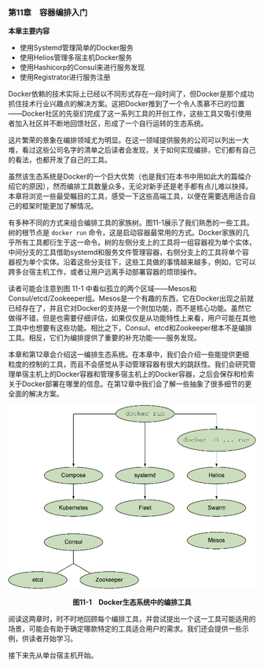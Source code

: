 ### 第11章　容器编排入门

**本章主要内容**

+ 使用Systemd管理简单的Docker服务
+ 使用Helios管理多宿主机Docker服务
+ 使用Hashicorp的Consul来进行服务发现
+ 使用Registrator进行服务注册

Docker依赖的技术实际上已经以不同形式存在一段时间了，但Docker是那个成功抓住技术行业兴趣点的解决方案。这把Docker推到了一个令人羡慕不已的位置——Docker社区的先驱们完成了这一系列工具的开创工作，这些工具又吸引使用者加入社区并不断地回馈社区，形成了一个自行运转的生态系统。

这片繁荣的景象在编排领域尤为明显。在这一领域提供服务的公司可以列出一大堆，看过这些公司名字的清单之后读者会发现，关于如何实现编排，它们都有自己的看法，也都开发了自己的工具。

虽然该生态系统是Docker的一个巨大优势（也是我们在本书中用如此大的篇幅介绍它的原因），然而编排工具数量众多，无论对新手还是老手都有点儿难以抉择。本章将浏览一些最受瞩目的工具，感受一下这些高端工具，以便在需要选用适合自己的框架时能更加了解情况。

有多种不同的方式来组合编排工具的家族树。图11-1展示了我们熟悉的一些工具。树的根节点是 `docker run` 命令，这是启动容器最常用的方式。Docker家族的几乎所有工具都衍生于这一命令。树的左侧分支上的工具将一组容器视为单个实体，中间分支的工具借助systemd和服务文件管理容器，右侧分支上的工具将单个容器视为单个实体。沿着这些分支往下，这些工具做的事情越来越多，例如，它可以跨多台宿主机工作，或者让用户远离手动部署容器的烦琐操作。

读者可能会注意到图 11-1 中看似孤立的两个区域——Mesos和Consul/etcd/Zookeeper组。Mesos是一个有趣的东西，它在Docker出现之前就已经存在了，并且它对Docker的支持是一个附加功能，而不是核心功能。虽然它做得不错，但是也需要仔细评估，如果仅仅是从功能特性上来看，用户可能在其他工具中也想要有这些功能。相比之下，Consul、etcd和Zookeeper根本不是编排工具。相反，它们为编排提供了重要的补充功能——服务发现。

本章和第12章会介绍这一编排生态系统。在本章中，我们会介绍一些能提供更细粒度的控制的工具，而且不会感觉从手动管理容器有很大的跳跃性。我们会研究管理单宿主机上的Docker容器和管理多宿主机上的Docker容器，之后会保存和检索关于Docker部署在哪里的信息。在第12章中我们会了解一些抽象了很多细节的更全面的解决方案。

![51.png](../images/51.png)
<center class="my_markdown"><b class="my_markdown">图11-1　Docker生态系统中的编排工具</b></center>

阅读这两章时，时不时地回顾每个编排工具，并尝试提出一个这一工具可能适用的场景，可能会有助于确定哪款特定的工具适合用户的需求。我们还会提供一些示例，供读者开始学习。

接下来先从单台宿主机开始。

